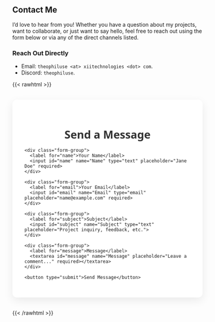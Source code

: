 ## Contact Me

I’d love to hear from you! Whether you have a question about my projects, want to collaborate, or just want to say hello, feel free to reach out using the form below or via any of the direct channels listed.

### Reach Out Directly

- Email: `theophiluse <at> xiitechnologies <dot> com`.
- Discord: `theophiluse`.

{{< rawhtml >}}

<style>
  /* Container & Layout */
  .form-wrapper {
    max-width: 600px;
    margin: 2rem auto;
    padding: 2rem;
    background: #ffffff;
    border-radius: 12px;
    box-shadow: 0 8px 24px rgba(0,0,0,0.08);
    font-family: 'Segoe UI', sans-serif;
  }

  /* Headings */
  .form-wrapper h2 {
    font-size: 1.8rem;
    margin-bottom: 1rem;
    color: #333;
    text-align: center;
  }

  /* Form Fields */
  .form-group {
    display: flex;
    flex-direction: column;
    margin-bottom: 1.2rem;
  }
  .form-group label {
    margin-bottom: 0.4rem;
    font-weight: 600;
    color: #555;
  }
  .form-group input,
  .form-group textarea {
    padding: 0.8rem 1rem;
    border: 2px solid #e0e0e0;
    border-radius: 8px;
    font-size: 1rem;
    transition: border-color 0.2s ease, box-shadow 0.2s ease;
  }
  .form-group input:focus,
  .form-group textarea:focus {
    border-color: #2a9d8f;
    box-shadow: 0 0 0 3px rgba(42, 157, 143, 0.15);
    outline: none;
  }
  .form-group textarea {
    resize: vertical;
    min-height: 140px;
  }

  /* Submit Button */
  .form-wrapper button[type="submit"] {
    width: 100%;
    padding: 0.9rem;
    background: linear-gradient(135deg, #2a9d8f 0%, #218c7d 100%);
    border: none;
    border-radius: 8px;
    color: #fff;
    font-size: 1.1rem;
    font-weight: 600;
    cursor: pointer;
    transition: background 0.3s ease, transform 0.2s ease;
  }
  .form-wrapper button[type="submit"]:hover {
    background: linear-gradient(135deg, #218c7d 0%, #1a746a 100%);
    transform: translateY(-2px);
  }
  .form-wrapper button[type="submit"]:active {
    transform: translateY(0);
  }

  /* Responsive */
  @media (max-width: 480px) {
    .form-wrapper {
      padding: 1.5rem;
    }
    .form-wrapper h2 {
      font-size: 1.6rem;
    }
  }
</style>

<div class="form-wrapper">
  <h2>Send a Message</h2>
  <form action="https://formsubmit.co/17b3dc57a7a0c7e50a994fc8746be041" method="POST">
    <!-- Disable Captcha -->
    <input type="hidden" name="_captcha" value="false">
    <!-- Redirect after submit (optional) -->
    <input type="hidden" name="_next" value="https://theophiluse.xiitechnologies.com/contact">

    <div class="form-group">
      <label for="name">Your Name</label>
      <input id="name" name="Name" type="text" placeholder="Jane Doe" required>
    </div>

    <div class="form-group">
      <label for="email">Your Email</label>
      <input id="email" name="Email" type="email" placeholder="name@example.com" required>
    </div>

    <div class="form-group">
      <label for="subject">Subject</label>
      <input id="subject" name="Subject" type="text" placeholder="Project inquiry, feedback, etc.">
    </div>

    <div class="form-group">
      <label for="message">Message</label>
      <textarea id="message" name="Message" placeholder="Leave a comment..." required></textarea>
    </div>

    <button type="submit">Send Message</button>

  </form>
</div>

<script>
  document.querySelector('form').addEventListener('submit', e => {
    const email = e.target.email.value.trim();
    if (!/^[^\s@]+@[^\s@]+\.[^\s@]+$/.test(email)) {
      alert('Please enter a valid email address.');
      e.preventDefault();
    }
  });
</script>

{{< /rawhtml >}}
